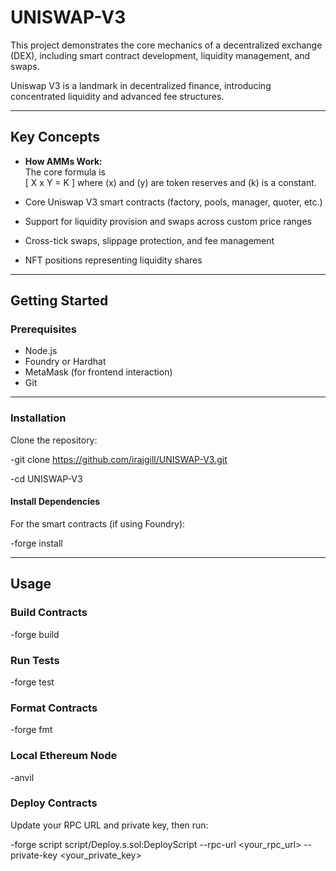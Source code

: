 # UNISWAP-V3

This project demonstrates the core mechanics of a decentralized exchange (DEX), including smart contract development, liquidity management, and swaps.

Uniswap V3 is a landmark in decentralized finance, introducing concentrated liquidity and advanced fee structures.

---

## Key Concepts

- **How AMMs Work:**  
  The core formula is  
  \[
  X x Y = K
  \]
  where \(x\) and \(y\) are token reserves and \(k\) is a constant.

- Core Uniswap V3 smart contracts (factory, pools, manager, quoter, etc.)
- Support for liquidity provision and swaps across custom price ranges
- Cross-tick swaps, slippage protection, and fee management
- NFT positions representing liquidity shares

---

## Getting Started

### Prerequisites

- Node.js
- Foundry or Hardhat
- MetaMask (for frontend interaction)
- Git

---

### Installation

Clone the repository:

-git clone https://github.com/irajgill/UNISWAP-V3.git

-cd UNISWAP-V3


#### Install Dependencies

For the smart contracts (if using Foundry):

-forge install


---

## Usage

### Build Contracts

-forge build


### Run Tests

-forge test


### Format Contracts

-forge fmt


### Local Ethereum Node

-anvil


### Deploy Contracts

Update your RPC URL and private key, then run:

-forge script script/Deploy.s.sol:DeployScript --rpc-url <your_rpc_url> --private-key <your_private_key> 
